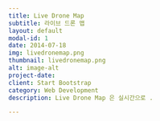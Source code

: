 ```yaml
---
title: Live Drone Map
subtitle: 라이브 드론 맵
layout: default
modal-id: 1
date: 2014-07-18
img: livedronemap.png
thumbnail: livedronemap.png
alt: image-alt
project-date: 
client: Start Bootstrap
category: Web Development
description: Live Drone Map 은 실시간으로 .

---
```

